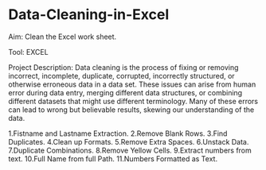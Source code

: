 # Data-Cleaning-in-Excel


Aim:
Clean the Excel work sheet.

Tool:
EXCEL

Project Description:
Data cleaning is the process of fixing or removing incorrect, incomplete, duplicate, corrupted, incorrectly structured, or otherwise erroneous data in a data set. These issues can arise from human error during data entry, merging different data structures, or combining different datasets that might use different terminology. Many of these errors can lead to wrong but believable results, skewing our understanding of the data.



1.Fistname and Lastname Extraction.
2.Remove Blank Rows.
3.Find Duplicates.
4.Clean up Formats.
5.Remove Extra Spaces.
6.Unstack Data.
7.Duplicate Combinations.
8.Remove Yellow Cells.
9.Extract numbers from text.
10.Full Name from full Path.
11.Numbers Formatted as Text.
